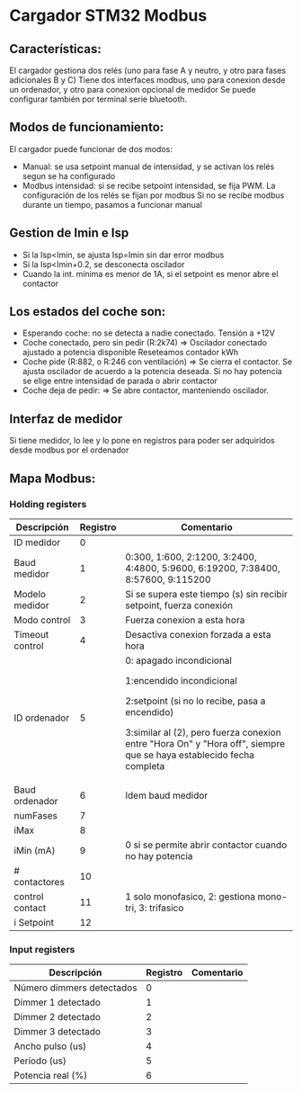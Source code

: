 # Cargador STM32 Modbus

## Características:
  El cargador gestiona dos relés (uno para fase A y neutro, y otro para fases adicionales B y C)
  Tiene dos interfaces modbus, uno para conexion desde un ordenador, y otro para conexion opcional de medidor
  Se puede configurar también por terminal serie bluetooth.

## Modos de funcionamiento:
  El cargador puede funcionar de dos modos:
  - Manual: se usa setpoint manual de intensidad, y se activan los relés segun se ha configurado
  - Modbus intensidad: si se recibe setpoint intensidad, se fija PWM. La configuración de los relés se fijan por modbus
  Si no se recibe modbus durante un tiempo, pasamos a funcionar manual

## Gestion de Imin e Isp  
  - Si la Isp<Imin, se ajusta Isp=Imin sin dar error modbus
  - Si la Isp<Imin+0.2, se desconecta oscilador
  - Cuando la int. mínima es menor de 1A, si el setpoint es menor abre el contactor  

## Los estados del coche son:
  - Esperando coche: no se detecta a nadie conectado. Tensión a +12V 
  - Coche conectado, pero sin pedir (R:2k74) 
    => Oscilador conectado ajustado a potencia disponible
       Reseteamos contador kWh
  - Coche pide (R:882, o R:246 con ventilación)
    => Se cierra el contactor. 
       Se ajusta oscilador de acuerdo a la potencia deseada. 
       Si no hay potencia se elige entre intensidad de parada o abrir contactor
  - Coche deja de pedir: 
    => Se abre contactor, manteniendo oscilador.
  
## Interfaz de medidor
  Si tiene medidor, lo lee y lo pone en registros para poder ser adquiridos desde modbus por el ordenador

  
## Mapa Modbus:
### Holding registers

| Descripción | Registro | Comentario|
| -------- | ------- | ----|
| ID medidor | 0      |   |
| Baud medidor | 1      | 0:300, 1:600, 2:1200, 3:2400, 4:4800, 5:9600, 6:19200, 7:38400, 8:57600, 9:115200  
| Modelo medidor    | 2      | Si se supera este tiempo (s) sin recibir setpoint, fuerza conexión |
| Modo control | 3      | Fuerza conexion a esta hora |
| Timeout control | 4      | Desactiva conexion forzada a esta hora |
| ID ordenador | 5   | 0: apagado incondicional<p>1:encendido incondicional<p>2:setpoint (si no lo recibe, pasa a encendido)<p>3:similar al (2), pero fuerza conexion entre "Hora On" y "Hora off", siempre que se haya establecido fecha completa |
| Baud ordenador | 6    | Idem baud medidor |
| numFases | 7    |  |
| iMax       | 8    | |
| iMin (mA)  | 9    | 0 si se permite abrir contactor cuando no hay potencia |
| # contactores | 10   | |
| control contact | 11   | 1 solo monofasico, 2: gestiona mono-tri, 3: trifasico |
| i Setpoint | 12   | |
 

     
### Input registers

| Descripción | Registro | Comentario|
| -------- | ------- | ----|
| Número dimmers detectados | 0      |   |
| Dimmer 1 detectado | 1 ||
| Dimmer 2 detectado | 2 ||
| Dimmer 3 detectado | 3 ||
| Ancho pulso (us)   | 4 ||
| Período (us)       | 5 ||
| Potencia real (%)  | 6 ||





